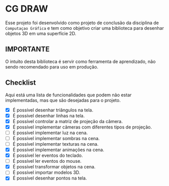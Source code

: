 # CG DRAW

Esse projeto foi desenvolvido como projeto de conclusão da disciplina de `Computaçao Gráfica` e tem como objetivo criar uma biblioteca para desenhar objetos 3D em uma superfície 2D.

## IMPORTANTE

O intuito desta biblioteca é servir como ferramenta de aprendizado, não sendo recomendado para uso em produção.

## Checklist

Aqui está uma lista de funcionalidades que podem não estar implementadas, mas que são desejadas para o projeto.

- [x] É possível desenhar triângulos na tela.
- [x] É possível desenhar linhas na tela.
- [x] É possível controlar a matriz de projeção da câmera.
- [x] É possível implementar câmeras com diferentes tipos de projeção.
- [ ] É possível implementar luz na cena.
- [ ] É possível implementar sombras na cena.
- [ ] É possível implementar texturas na cena.
- [x] É possível implementar animações na cena.
- [x] É possível ler eventos do teclado.
- [ ] É possível ler eventos do mouse.
- [x] É possível transformar objetos na cena.
- [ ] É possível importar modelos 3D.
- [x] É possível desenhar pontos na tela.
